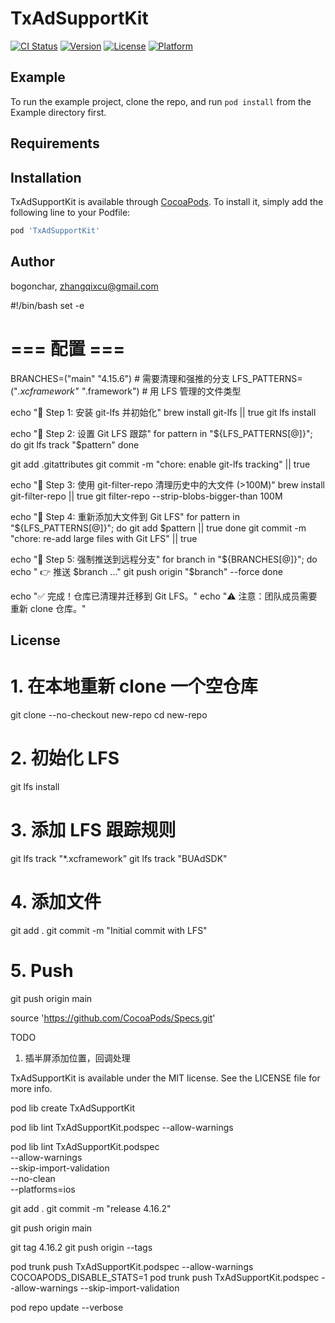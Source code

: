 # TxAdSupportKit

[![CI Status](https://img.shields.io/travis/bogonchar/TxAdSupportKit.svg?style=flat)](https://travis-ci.org/bogonchar/TxAdSupportKit)
[![Version](https://img.shields.io/cocoapods/v/TxAdSupportKit.svg?style=flat)](https://cocoapods.org/pods/TxAdSupportKit)
[![License](https://img.shields.io/cocoapods/l/TxAdSupportKit.svg?style=flat)](https://cocoapods.org/pods/TxAdSupportKit)
[![Platform](https://img.shields.io/cocoapods/p/TxAdSupportKit.svg?style=flat)](https://cocoapods.org/pods/TxAdSupportKit)

## Example

To run the example project, clone the repo, and run `pod install` from the Example directory first.

## Requirements

## Installation

TxAdSupportKit is available through [CocoaPods](https://cocoapods.org). To install
it, simply add the following line to your Podfile:

```ruby
pod 'TxAdSupportKit'
```

## Author

bogonchar, zhangqixcu@gmail.com

#!/bin/bash
set -e

# === 配置 ===
BRANCHES=("main" "4.15.6")  # 需要清理和强推的分支
LFS_PATTERNS=("*.xcframework" "*.framework")  # 用 LFS 管理的文件类型

echo "🚀 Step 1: 安装 git-lfs 并初始化"
brew install git-lfs || true
git lfs install

echo "🚀 Step 2: 设置 Git LFS 跟踪"
for pattern in "${LFS_PATTERNS[@]}"; do
    git lfs track "$pattern"
done

git add .gitattributes
git commit -m "chore: enable git-lfs tracking" || true

echo "🚀 Step 3: 使用 git-filter-repo 清理历史中的大文件 (>100M)"
brew install git-filter-repo || true
git filter-repo --strip-blobs-bigger-than 100M

echo "🚀 Step 4: 重新添加大文件到 Git LFS"
for pattern in "${LFS_PATTERNS[@]}"; do
    git add $pattern || true
done
git commit -m "chore: re-add large files with Git LFS" || true

echo "🚀 Step 5: 强制推送到远程分支"
for branch in "${BRANCHES[@]}"; do
    echo "   👉 推送 $branch ..."
    git push origin "$branch" --force
done

echo "✅ 完成！仓库已清理并迁移到 Git LFS。"
echo "⚠️ 注意：团队成员需要重新 clone 仓库。"


## License

# 1. 在本地重新 clone 一个空仓库
git clone --no-checkout <your-repo-url> new-repo
cd new-repo

# 2. 初始化 LFS
git lfs install

# 3. 添加 LFS 跟踪规则
git lfs track "*.xcframework"
git lfs track "BUAdSDK"

# 4. 添加文件
git add .
git commit -m "Initial commit with LFS"

# 5. Push
git push origin main

source 'https://github.com/CocoaPods/Specs.git'

TODO
1. 插半屏添加位置，回调处理


TxAdSupportKit is available under the MIT license. See the LICENSE file for more info.

pod lib create TxAdSupportKit  

pod lib lint TxAdSupportKit.podspec --allow-warnings

pod lib lint TxAdSupportKit.podspec \
  --allow-warnings \
  --skip-import-validation \
  --no-clean \
  --platforms=ios
  

git add .
git commit -m "release 4.16.2"


git push origin main

git tag 4.16.2
git push origin --tags

pod trunk push TxAdSupportKit.podspec --allow-warnings
 COCOAPODS_DISABLE_STATS=1 pod trunk push TxAdSupportKit.podspec --allow-warnings --skip-import-validation

pod repo update --verbose
